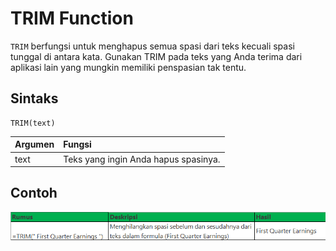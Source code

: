 # TRIM Function

`TRIM` berfungsi untuk menghapus semua spasi dari teks kecuali spasi tunggal di antara kata. Gunakan TRIM pada teks yang Anda terima dari aplikasi lain yang mungkin memiliki penspasian tak tentu.

## Sintaks

```text
TRIM(text)
```

| Argumen | Fungsi |
| :--- | :--- |
| text | Teks yang ingin Anda hapus spasinya. |

## Contoh

![](../.gitbook/assets/image%20%2815%29.png)

